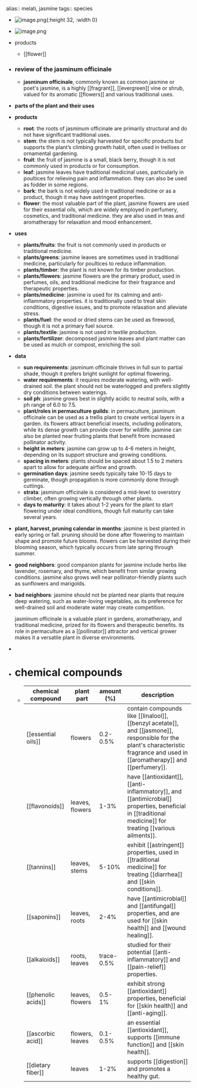 alias:: melati, jasmine
tags:: species

- ![image.png](https://peach-geographical-bat-397.mypinata.cloud/ipfs/QmRLSv5fpGhZyme5Y5wrogcBWrzn7BufAQwVhPsLSYQb6G){:height 32, :width 0}
- ![image.png](https://peach-geographical-bat-397.mypinata.cloud/ipfs/QmZQGumkYR4syavZjLcS7UVAvA8wtbg6ZGZs6P1T6tbYx2)
- products
	- [[flower]]
- ### review of the jasminum officinale
	- **jasminum officinale**, commonly known as common jasmine or poet's jasmine, is a highly [[fragrant]], [[evergreen]] vine or shrub, valued for its aromatic [[flowers]] and various traditional uses.
- **parts of the plant and their uses**
- **products**
	- **root**: the roots of jasminum officinale are primarily structural and do not have significant traditional uses.
	- **stem**: the stem is not typically harvested for specific products but supports the plant’s climbing growth habit, often used in trellises or ornamental gardening.
	- **fruit**: the fruit of jasmine is a small, black berry, though it is not commonly used in products or for consumption.
	- **leaf**: jasmine leaves have traditional medicinal uses, particularly in poultices for relieving pain and inflammation. they can also be used as fodder in some regions.
	- **bark**: the bark is not widely used in traditional medicine or as a product, though it may have astringent properties.
	- **flower**: the most valuable part of the plant, jasmine flowers are used for their essential oils, which are widely employed in perfumery, cosmetics, and traditional medicine. they are also used in teas and aromatherapy for relaxation and mood enhancement.
- **uses**
	- **plants/fruits**: the fruit is not commonly used in products or traditional medicine.
	- **plants/greens**: jasmine leaves are sometimes used in traditional medicine, particularly for poultices to reduce inflammation.
	- **plants/timber**: the plant is not known for its timber production.
	- **plants/flowers**: jasmine flowers are the primary product, used in perfumes, oils, and traditional medicine for their fragrance and therapeutic properties.
	- **plants/medicine**: jasmine is used for its calming and anti-inflammatory properties. it is traditionally used to treat skin conditions, digestive issues, and to promote relaxation and alleviate stress.
	- **plants/fuel**: the wood or dried stems can be used as firewood, though it is not a primary fuel source.
	- **plants/textile**: jasmine is not used in textile production.
	- **plants/fertilizer**: decomposed jasmine leaves and plant matter can be used as mulch or compost, enriching the soil.
- **data**
	- **sun requirements**: jasminum officinale thrives in full sun to partial shade, though it prefers bright sunlight for optimal flowering.
	- **water requirements**: it requires moderate watering, with well-drained soil. the plant should not be waterlogged and prefers slightly dry conditions between waterings.
	- **soil ph**: jasmine grows best in slightly acidic to neutral soils, with a ph range of 6.0 to 7.5.
	- **plant/roles in permaculture guilds**: in permaculture, jasminum officinale can be used as a trellis plant to create vertical layers in a garden. its flowers attract beneficial insects, including pollinators, while its dense growth can provide cover for wildlife. jasmine can also be planted near fruiting plants that benefit from increased pollinator activity.
	- **height in meters**: jasmine can grow up to 4-6 meters in height, depending on its support structure and growing conditions.
	- **spacing in meters**: plants should be spaced about 1.5 to 2 meters apart to allow for adequate airflow and growth.
	- **germination days**: jasmine seeds typically take 10-15 days to germinate, though propagation is more commonly done through cuttings.
	- **strata**: jasminum officinale is considered a mid-level to overstory climber, often growing vertically through other plants.
	- **days to maturity**: it takes about 1-2 years for the plant to start flowering under ideal conditions, though full maturity can take several years.
- **plant, harvest, pruning calendar in months**: jasmine is best planted in early spring or fall. pruning should be done after flowering to maintain shape and promote future blooms. flowers can be harvested during their blooming season, which typically occurs from late spring through summer.
- **good neighbors**: good companion plants for jasmine include herbs like lavender, rosemary, and thyme, which benefit from similar growing conditions. jasmine also grows well near pollinator-friendly plants such as sunflowers and marigolds.
- **bad neighbors**: jasmine should not be planted near plants that require deep watering, such as water-loving vegetables, as its preference for well-drained soil and moderate water may create competition.
  
  jasminum officinale is a valuable plant in gardens, aromatherapy, and traditional medicine, prized for its flowers and therapeutic benefits. its role in permaculture as a [[pollinator]] attractor and vertical grower makes it a versatile plant in diverse environments.
-
- # chemical compounds
	- | chemical compound      | plant part        | amount (%)  | description                                                                                 |
	  |-------------------------|-------------------|-------------|---------------------------------------------------------------------------------------------|
	  | [[essential oils]]      | flowers          | 0.2-0.5%    | contain compounds like [[linalool]], [[benzyl acetate]], and [[jasmone]], responsible for the plant's characteristic fragrance and used in [[aromatherapy]] and [[perfumery]]. |
	  | [[flavonoids]]          | leaves, flowers  | 1-3%        | have [[antioxidant]], [[anti-inflammatory]], and [[antimicrobial]] properties, beneficial in [[traditional medicine]] for treating [[various ailments]]. |
	  | [[tannins]]             | leaves, stems    | 5-10%       | exhibit [[astringent]] properties, used in [[traditional medicine]] for treating [[diarrhea]] and [[skin conditions]]. |
	  | [[saponins]]            | leaves, roots    | 2-4%        | have [[antimicrobial]] and [[antifungal]] properties, and are used for [[skin health]] and [[wound healing]]. |
	  | [[alkaloids]]           | roots, leaves    | trace-0.5%  | studied for their potential [[anti-inflammatory]] and [[pain-relief]] properties.           |
	  | [[phenolic acids]]      | leaves, flowers  | 0.5-1%      | exhibit strong [[antioxidant]] properties, beneficial for [[skin health]] and [[anti-aging]]. |
	  | [[ascorbic acid]]       | flowers, leaves  | 0.1-0.5%    | an essential [[antioxidant]], supports [[immune function]] and [[skin health]].             |
	  | [[dietary fiber]]       | leaves           | 1-2%        | supports [[digestion]] and promotes a healthy gut.                                          |